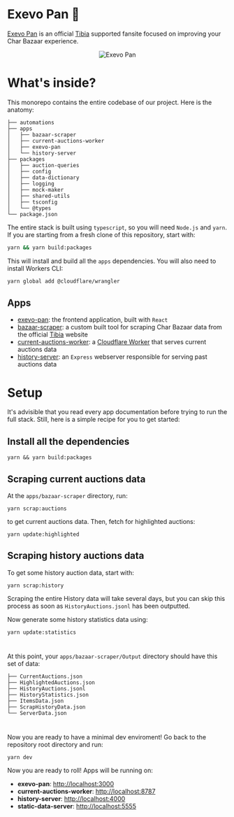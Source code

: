 # Exevo Pan 🍎

[Exevo Pan](https://www.exevopan.com/) is an official [Tibia](https://www.tibia.com/) supported fansite focused on improving your Char Bazaar experience.

<p align="center">
    <img alt="Exevo Pan" src="https://i.imgur.com/0x3ZPkF.png">
</p>

# What's inside?

This monorepo contains the entire codebase of our project. Here is the anatomy:

```
├── automations
├── apps
│   ├── bazaar-scraper
│   ├── current-auctions-worker
│   ├── exevo-pan
│   └── history-server
├── packages
│   ├── auction-queries
│   ├── config
│   ├── data-dictionary
│   ├── logging
│   ├── mock-maker
│   ├── shared-utils
│   ├── tsconfig
│   └── @types
└── package.json
```

The entire stack is built using `typescript`, so you will need `Node.js` and `yarn`. If you are starting from a fresh clone of this repository, start with:
```bash
yarn && yarn build:packages
```

This will install and build all the `apps` dependencies. You will also need to install Workers CLI:

```bash
yarn global add @cloudflare/wrangler
```

## Apps

- [exevo-pan](apps/exevo-pan): the frontend application, built with `React`
- [bazaar-scraper](apps/bazaar-scraper): a custom built tool for scraping Char Bazaar data from the official [Tibia](https://www.tibia.com/) website
- [current-auctions-worker](apps/current-auctions-worker): a [Cloudflare Worker](https://workers.cloudflare.com/) that serves current auctions data
- [history-server](apps/history-server): an `Express` webserver responsible for serving past auctions data

# Setup

It's advisible that you read every app documentation before trying to run the full stack. Still, here is a simple recipe for you to get started:

## Install all the dependencies
```
yarn && yarn build:packages
```

## Scraping current auctions data

At the `apps/bazaar-scraper` directory, run:
```
yarn scrap:auctions
```

to get current auctions data. Then, fetch for highlighted auctions:
```
yarn update:highlighted
```

## Scraping history auctions data

To get some history auction data, start with:
```
yarn scrap:history
```

Scraping the entire History data will take several days, but you can skip this process as soon as `HistoryAuctions.jsonl` has been outputted.

Now generate some history statistics data using:
```
yarn update:statistics
```

#
At this point, your `apps/bazaar-scraper/Output` directory should have this set of data:

```
├── CurrentAuctions.json
├── HighlightedAuctions.json
├── HistoryAuctions.jsonl
├── HistoryStatistics.json
├── ItemsData.json
├── ScrapHistoryData.json
└── ServerData.json
```

#

Now you are ready to have a minimal dev enviroment! Go back to the repository root directory and run:
```
yarn dev
```

Now you are ready to roll! Apps will be running on:
- **exevo-pan**: [http://localhost:3000](http://localhost:3000)
- **current-auctions-worker**: [http://localhost:8787](http://localhost:8787)
- **history-server**: [http://localhost:4000](http://localhost:4000)
- **static-data-server**: [http://localhost:5555](http://localhost:5555)
